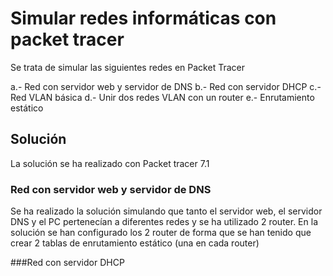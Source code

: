 # Simular redes informáticas con packet tracer

Se trata de simular las siguientes redes en Packet Tracer

a.- Red con servidor web y servidor de DNS
b.- Red con servidor DHCP
c.- Red VLAN básica
d.- Unir dos redes VLAN con un router
e.- Enrutamiento estático

## Solución

La solución se ha realizado con Packet tracer 7.1

### Red con servidor web y servidor de DNS

Se ha realizado la solución simulando que tanto el servidor web, el servidor DNS y el PC pertenecían a diferentes redes y se ha utilizado 2 router.
En la solución se han configurado los 2 router de forma que se han tenido que crear 2 tablas de enrutamiento estático (una en cada router) 

###Red con servidor DHCP


